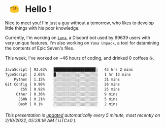 <h1>   <img src="./spoink.gif" style="vertical-align:middle;" width="30px">   Hello ! </h1>

Nice to meet you! I'm just a guy without a tomorrow, who likes to develop little things with his poor knowledge.

Currently, I'm working on <a href='https://github.com/Asgarrrr/Luna'>`Luna`</a>, a Discord bot used by 69639 users with very unique features. I'm also working on `Yuna Unpack`, a tool for datamining the contents of Epic Seven's files.

This week, I've worked on ~46 hours of coding, and drinked 0 coffees ☕.

```
JavaScript │ 93.63%   ███████████████████░   43 hrs 2 mins
TypeScript │ 2.65%    █░░░░░░░░░░░░░░░░░░░   1 hr 13 mins
    Python │ 1.15%    ░░░░░░░░░░░░░░░░░░░░   31 mins
Git Config │ 0.96%    ░░░░░░░░░░░░░░░░░░░░   26 mins
       CSV │ 0.92%    ░░░░░░░░░░░░░░░░░░░░   25 mins
     Other │ 0.36%    ░░░░░░░░░░░░░░░░░░░░   9 mins
      JSON │ 0.21%    ░░░░░░░░░░░░░░░░░░░░   5 mins
      Bash │ 0.1%     ░░░░░░░░░░░░░░░░░░░░   2 mins
```

###### This presentation is [updated](https://github.com/Asgarrrr) automatically every 5 minute, most recently on 2/10/2022, 05:28:16 AM ( UTC±0 ).